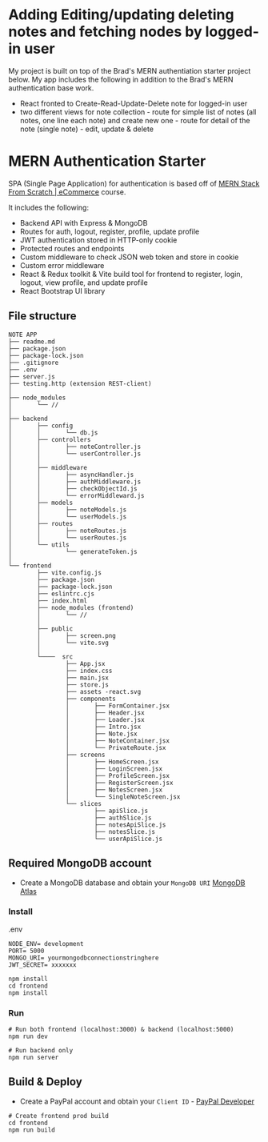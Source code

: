 # Adding Editing/updating deleting notes and fetching nodes by logged-in user

My project is built on top of the Brad's MERN authentiation starter project below.
My app includes the following in addition to the Brad's MERN authentication base work. 

 - React fronted to Create-Read-Update-Delete note for logged-in user
 - two different views for note collection 
        - route for simple list of notes (all notes, one line each note) and create new one
        - route for detail of the note (single note) - edit, update & delete    


# MERN Authentication Starter

SPA (Single Page Application) for authentication is based off of [MERN Stack From Scratch | eCommerce](https://www.traversymedia.com/mern-stack-from-scratch) course.

It includes the following:

- Backend API with Express & MongoDB
- Routes for auth, logout, register, profile, update profile
- JWT authentication stored in HTTP-only cookie
- Protected routes and endpoints
- Custom middleware to check JSON web token and store in cookie
- Custom error middleware
- React & Redux toolkit & Vite build tool for frontend to register, login, logout, view profile, and update profile
- React Bootstrap UI library


## File structure

```
NOTE APP
├── readme.md
├── package.json
├── package-lock.json
├── .gitignore
├── .env
├── server.js
├── testing.http (extension REST-client)
│
├── node_modules
│       └── //
│
├── backend
│       ├── config
│       │       └── db.js
│       ├── controllers 
│       │       ├── noteController.js
│       │       └── userController.js
│       │                   
│       ├── middleware
│       │       ├── asyncHandler.js
│       │       ├── authMiddleware.js
│       │       ├── checkObjectId.js
│       │       └── errorMiddleward.js
│       ├── models 
│       │       ├── noteModels.js
│       │       └── userModels.js
│       ├── routes 
│       │       ├── noteRoutes.js
│       │       └── userRoutes.js
│       └── utils 
│               └── generateToken.js
│
└── frontend
        ├── vite.config.js
        ├── package.json 
        ├── package-lock.json
        ├── eslintrc.cjs
        ├── index.html
        ├── node_modules (frontend)
        │       └── //
        │
        ├── public
        │       ├── screen.png
        │       └── vite.svg
        │                   
        └────  src
                ├── App.jsx
                ├── index.css
                ├── main.jsx
                ├── store.js
                ├── assets -react.svg
                ├── components
                │       ├── FormContainer.jsx   
                │       ├── Header.jsx
                │       ├── Loader.jsx
                │       ├── Intro.jsx
                │       ├── Note.jsx
                │       ├── NoteContainer.jsx
                │       └── PrivateRoute.jsx
                ├── screens
                │       ├── HomeScreen.jsx   
                │       ├── LoginScreen.jsx
                │       ├── ProfileScreen.jsx
                │       ├── RegisterScreen.jsx
                │       ├── NotesScreen.jsx
                │       └── SingleNoteScreen.jsx
                └── slices
                        ├── apiSlice.js   
                        ├── authSlice.js
                        ├── notesApiSlice.js
                        ├── notesSlice.js
                        └── userApiSlice.js

```    


## Required MongoDB account

- Create a MongoDB database and obtain your `MongoDB URI` [MongoDB Atlas](https://www.mongodb.com/cloud/atlas/register)


### Install 

.env
``` 
NODE_ENV= development
PORT= 5000
MONGO_URI= yourmongodbconnectionstringhere
JWT_SECRET= xxxxxxx

```

```
npm install
cd frontend
npm install
```

### Run

```
# Run both frontend (localhost:3000) & backend (localhost:5000)
npm run dev

# Run backend only
npm run server
```

## Build & Deploy

- Create a PayPal account and obtain your `Client ID` - [PayPal Developer](https://developer.paypal.com/)

```
# Create frontend prod build
cd frontend
npm run build
```
